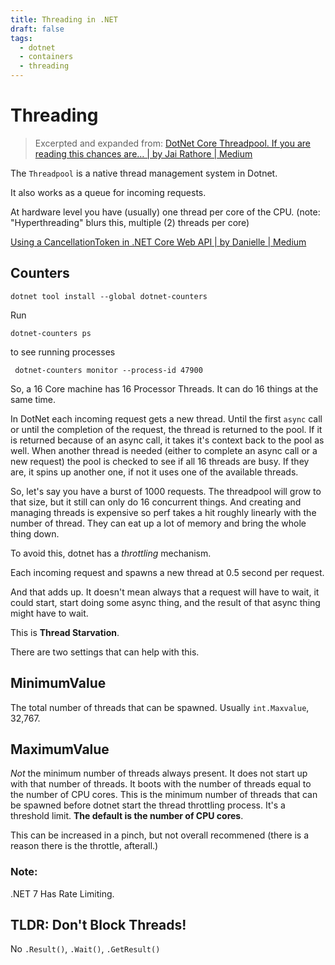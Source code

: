```yaml
---
title: Threading in .NET
draft: false
tags:
  - dotnet
  - containers
  - threading
---
```

# Threading

> Excerpted and expanded from: [DotNet Core Threadpool. If you are reading this chances are… | by Jai Rathore | Medium](https://medium.com/@jaiadityarathore/dotnet-core-threadpool-bef2f5a37888)

The `Threadpool` is a native thread management system in Dotnet.

It also works as a queue for incoming requests.

At hardware level you have (usually) one thread per core of the CPU. (note: "Hyperthreading" blurs this, multiple (2) threads per core)



[Using a CancellationToken in .NET Core Web API | by Danielle | Medium](https://danielledevblog.medium.com/using-a-cancellationtoken-in-net-core-web-api-9779c39596d5)


## Counters

```shell
dotnet tool install --global dotnet-counters
```

Run 

```shell
dotnet-counters ps
```

to see running processes

```shell
 dotnet-counters monitor --process-id 47900
```







So, a 16 Core machine has 16 Processor Threads. It can do 16 things at the same time.

In DotNet each incoming request gets a new thread. Until the first `async` call or until the completion of the request, the thread is returned to the pool. If it is returned because of an async call, it takes it's context back to the pool as well. When another thread is needed (either to complete an async call or a new request) the pool is checked to see if all 16 threads are busy. If they are, it spins up another one, if not it uses one of the available threads.

So, let's say you have a burst of 1000 requests. The threadpool will grow to that size, but it still can only do 16 concurrent things. And creating and managing threads is expensive so perf takes a hit roughly linearly with the number of thread. They can eat up a lot of memory and bring the whole thing down.

To avoid this, dotnet has a *throttling* mechanism.  

Each incoming request and spawns a new thread at 0.5 second per request. 

And that adds up. It doesn't mean always that a request will have to wait, it could start, start doing some async thing, and the result of that async thing might have to wait.

This is **Thread Starvation**.

There are two settings that can help with this.

## MinimumValue
The total number of threads that can be spawned. Usually `int.Maxvalue`, 32,767.

## MaximumValue
*Not* the minimum number of threads always present. It does not start up with that number of threads. It boots with the number of threads equal to the number of CPU cores. This is the minimum number of threads that can be spawned before dotnet start the thread throttling process. It's a threshold limit. **The default is the number of CPU cores**.

This can be increased in a pinch, but not overall recommened (there is a reason there is the throttle, afterall.)

### Note:
.NET 7 Has Rate Limiting.



## TLDR: Don't Block Threads!

No `.Result()`, `.Wait()`, `.GetResult()`